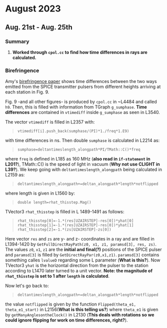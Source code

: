 # August 2023

## Aug. 21st - Aug. 25th

### Summary

1.  **Worked through `cpol.cc` to find how time differences in rays are calculated.** 


### Birefringence 


Amy's [birefringence paper](https://arxiv.org/abs/2110.09015) shows time differences between the two ways emitted from the SPICE transmitter pulsers from different heights arriving at each station in Fig. 9.

Fig. 9 -and all other figures- is produced by `cpol.cc` in ~L4484 and called `h9`. Then, this is filled with information from TGraph `g_sumphase`. **Time differences** are contained in `vtimediff` inside `g_sumphase` as seen in L3540. 

The vector `vtimediff` is filled in L2357 with:

> `vtimediff[i].push_back(sumphase/(PI)*1./freq*1.E9)` 

with time differences in ns. Then double `sumphase` is calculated in L2214 as:

> `sumphase=deltantimeslength_alongpath*PI/TMath::C()*freq` 

where `freq` is defined in L185 as 160 MHz (**also read in `if-statement` in L201?**), TMath::C() is the speed of light in vacuum (**Why not use CLIGHT in L39?**). We keep going with `deltantimeslength_alongpath` being calculated in L2159 as:

> `deltantimeslength_alongpath+=deltan_alongpath*length*notflipped`

where length is given in L1560 by:

> `double length=rhat_thisstep.Mag()` 

TVector3 `rhat_thisstep` is filled in L 1489-1491 as follows:

> `rhat_thisstep[0]=-1.*(res[UZAIRSTEP]-res[0])*yhat[0]`  
        `rhat_thisstep[1]=-1.*(res[UZAIRSTEP]-res[0])*yhat[1]`  
        `rhat_thisstep[2]=-1.*(zs[UZAIRSTEP]-zs[0])`

Here vector `res` and `zs` are y- and z- coordinates in a ray and are filled in L1394-1420 by `GetFullDirectRayPath(z0, x1, z1, paramsd[3], res, zs)`. The values `z0`, `x1`, `z1` are the **initial and final(?)** positions of the SPICE pulser and `paramsd[3]` is filled by `GetDirectRayPar(z0,x1,z1)`. `paramsd[3]` contains something calles `lvalueD` regarding some L parameter (**What is this?**). Now TVector3 `yhat` is the horizontal direction from the pulser to the station according to L1470 later turned to a unit vector. **Note: the magnitude of `rhat_thisstep` is set to 1 after `length` is calculated**.

Now let's go back to:

> `deltantimeslength_alongpath+=deltan_alongpath*length*notflipped`

the value `notflipped` is given by the function `Flipped(theta_e1, theta_e1_start)` in L2156(**What is this telling us?**) where `theta_e1` is given by `getManyAnglesontheClock()` in L2130 (**This deals with rotations so we could ignore flipping for work on time differences, right?**).


